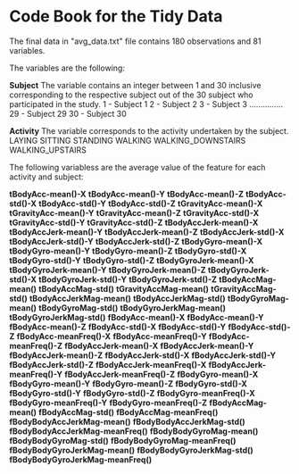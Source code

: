 # Code Book for the Tidy Data

The final data in "avg_data.txt" file contains 180 observations and 81 variables.

The variables are the following:

**Subject**
    The variable contains an integer between 1 and 30 inclusive corresponding to the respective subject out of the 30 subject who participated in the study.
    1 - Subject 1
    2 - Subject 2
    3 - Subject 3
    ...............
    29 - Subject 29
    30 - Subject 30
    
**Activity**
    The variable corresponds to the activity undertaken by the subject.
    LAYING
    SITTING
    STANDING
    WALKING
    WALKING_DOWNSTAIRS
    WALKING_UPSTAIRS
    
The following variabless are the average value of the feature for each activity and subject:

**tBodyAcc-mean()-X**
**tBodyAcc-mean()-Y**
**tBodyAcc-mean()-Z**
**tBodyAcc-std()-X**
**tBodyAcc-std()-Y**
**tBodyAcc-std()-Z**
**tGravityAcc-mean()-X**
**tGravityAcc-mean()-Y**
**tGravityAcc-mean()-Z**
**tGravityAcc-std()-X**
**tGravityAcc-std()-Y**
**tGravityAcc-std()-Z**
**tBodyAccJerk-mean()-X**
**tBodyAccJerk-mean()-Y**
**tBodyAccJerk-mean()-Z**
**tBodyAccJerk-std()-X**
**tBodyAccJerk-std()-Y**
**tBodyAccJerk-std()-Z**
**tBodyGyro-mean()-X**
**tBodyGyro-mean()-Y**
**tBodyGyro-mean()-Z**
**tBodyGyro-std()-X**
**tBodyGyro-std()-Y**
**tBodyGyro-std()-Z**
**tBodyGyroJerk-mean()-X**
**tBodyGyroJerk-mean()-Y**
**tBodyGyroJerk-mean()-Z**
**tBodyGyroJerk-std()-X**
**tBodyGyroJerk-std()-Y**
**tBodyGyroJerk-std()-Z**
**tBodyAccMag-mean()**
**tBodyAccMag-std()**
**tGravityAccMag-mean()**
**tGravityAccMag-std()**
**tBodyAccJerkMag-mean()**
**tBodyAccJerkMag-std()**
**tBodyGyroMag-mean()**
**tBodyGyroMag-std()**
**tBodyGyroJerkMag-mean()**
**tBodyGyroJerkMag-std()**
**fBodyAcc-mean()-X**
**fBodyAcc-mean()-Y**
**fBodyAcc-mean()-Z**
**fBodyAcc-std()-X**
**fBodyAcc-std()-Y**
**fBodyAcc-std()-Z**
**fBodyAcc-meanFreq()-X**
**fBodyAcc-meanFreq()-Y**
**fBodyAcc-meanFreq()-Z**
**fBodyAccJerk-mean()-X**
**fBodyAccJerk-mean()-Y**
**fBodyAccJerk-mean()-Z**
**fBodyAccJerk-std()-X**
**fBodyAccJerk-std()-Y**
**fBodyAccJerk-std()-Z**
**fBodyAccJerk-meanFreq()-X**
**fBodyAccJerk-meanFreq()-Y**
**fBodyAccJerk-meanFreq()-Z**
**fBodyGyro-mean()-X**
**fBodyGyro-mean()-Y**
**fBodyGyro-mean()-Z**
**fBodyGyro-std()-X**
**fBodyGyro-std()-Y**
**fBodyGyro-std()-Z**
**fBodyGyro-meanFreq()-X**
**fBodyGyro-meanFreq()-Y**
**fBodyGyro-meanFreq()-Z**
**fBodyAccMag-mean()**
**fBodyAccMag-std()**
**fBodyAccMag-meanFreq()**
**fBodyBodyAccJerkMag-mean()**
**fBodyBodyAccJerkMag-std()**
**fBodyBodyAccJerkMag-meanFreq()**
**fBodyBodyGyroMag-mean()**
**fBodyBodyGyroMag-std()**
**fBodyBodyGyroMag-meanFreq()**
**fBodyBodyGyroJerkMag-mean()**
**fBodyBodyGyroJerkMag-std()**
**fBodyBodyGyroJerkMag-meanFreq()**

